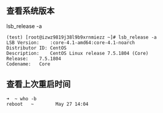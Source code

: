
## 查看系统版本


lsb_release -a

```shell
(test) [root@izwz9819j38l9b9xrnmiezz ~]# lsb_release -a
LSB Version:	:core-4.1-amd64:core-4.1-noarch
Distributor ID:	CentOS
Description:	CentOS Linux release 7.5.1804 (Core)
Release:	7.5.1804
Codename:	Core

```


## 查看上次重启时间

```
➜  ~ who -b
reboot   ~        May 27 14:04
```